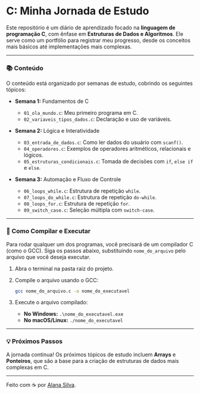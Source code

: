 # C: Minha Jornada de Estudo

Este repositório é um diário de aprendizado focado na **linguagem de programação C**, com ênfase em **Estruturas de Dados e Algoritmos**. Ele serve como um portfólio para registrar meu progresso, desde os conceitos mais básicos até implementações mais complexas.

---

### 📚 Conteúdo

O conteúdo está organizado por semanas de estudo, cobrindo os seguintes tópicos:

* **Semana 1:** Fundamentos de C
    * `01_ola_mundo.c`: Meu primeiro programa em C.
    * `02_variaveis_tipos_dados.c`: Declaração e uso de variáveis.
    
* **Semana 2:** Lógica e Interatividade
    * `03_entrada_de_dados.c`: Como ler dados do usuário com `scanf()`.
    * `04_operadores.c`: Exemplos de operadores aritméticos, relacionais e lógicos.
    * `05_estruturas_condicionais.c`: Tomada de decisões com `if`, `else if` e `else`.

* **Semana 3:** Automação e Fluxo de Controle
    * `06_loops_while.c`: Estrutura de repetição `while`.
    * `07_loops_do_while.c`: Estrutura de repetição `do-while`.
    * `08_loops_for.c`: Estrutura de repetição `for`.
    * `09_switch_case.c`: Seleção múltipla com `switch-case`.

---

### 🚀 Como Compilar e Executar

Para rodar qualquer um dos programas, você precisará de um compilador C (como o GCC). Siga os passos abaixo, substituindo `nome_do_arquivo` pelo arquivo que você deseja executar.

1.  Abra o terminal na pasta raiz do projeto.
2.  Compile o arquivo usando o GCC:

    ```bash
    gcc nome_do_arquivo.c -o nome_do_executavel
    ```

3.  Execute o arquivo compilado:

    * **No Windows:** `.\nome_do_executavel.exe`
    * **No macOS/Linux:** `./nome_do_executavel`

---

### 💡 Próximos Passos

A jornada continua! Os próximos tópicos de estudo incluem **Arrays** e **Ponteiros**, que são a base para a criação de estruturas de dados mais complexas em C.

---

Feito com ☕ por [Alana Silva](https://github.com/alanasilva88).